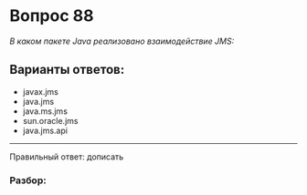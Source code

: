 # Вопрос 88
_В каком пакете Java реализовано взаимодействие JMS:_

## Варианты ответов:

- javax.jms
- java.jms
- java.ms.jms
- sun.oracle.jms
- java.jms.api

___

Правильный ответ: дописать

### Разбор: